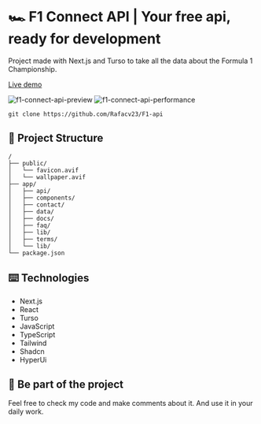 # 🏎️ F1 Connect API | Your free api, ready for development

Project made with Next.js and Turso to take all the data about the Formula 1 Championship.

[Live demo](https://f1-connect-api.vercel.app)

![f1-connect-api-preview](https://i.imgur.com/BDxpw46.png)
![f1-connect-api-performance](https://i.imgur.com/9FiC5VK.png)

```
git clone https://github.com/Rafacv23/F1-api
```

## 🚀 Project Structure

```text
/
├── public/
│   └── favicon.avif
│   └── wallpaper.avif
├── app/
│   ├── api/
│   ├── components/
│   ├── contact/
│   ├── data/
│   ├── docs/
│   ├── faq/
│   ├── lib/
│   ├── terms/
│   └── lib/
└── package.json
```

## ⌨️ Technologies

- Next.js
- React
- Turso
- JavaScript
- TypeScript
- Tailwind
- Shadcn
- HyperUi

## 👀 Be part of the project

Feel free to check my code and make comments about it. And use it in your daily work.

